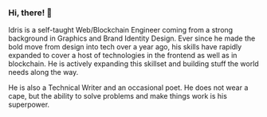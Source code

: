 ### Hi, there! 👋

Idris is a self-taught Web/Blockchain Engineer coming from a strong background in Graphics and Brand Identity Design. Ever since he made the bold move from design into tech over a year ago, his skills have rapidly expanded to cover a host of technologies in the frontend as well as in blockchain. He is actively expanding this skillset and building stuff the world needs along the way.

He is also a Technical Writer and an occasional poet. He does not wear a cape, but the ability to solve problems and make things work is his superpower.

